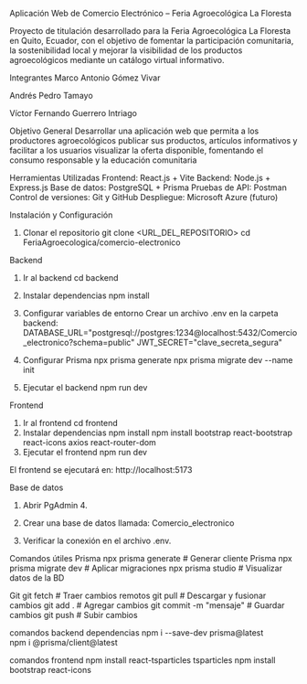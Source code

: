  Aplicación Web de Comercio Electrónico – Feria Agroecológica La Floresta

Proyecto de titulación desarrollado para la Feria Agroecológica La Floresta en Quito, Ecuador, con el objetivo de fomentar la participación comunitaria, la sostenibilidad local y mejorar la visibilidad de los productos agroecológicos mediante un catálogo virtual informativo.

Integrantes
Marco Antonio Gómez Vivar

Andrés Pedro Tamayo

Víctor Fernando Guerrero Intriago

Objetivo General
Desarrollar una aplicación web que permita a los productores agroecológicos publicar sus productos, artículos informativos y facilitar a los usuarios visualizar la oferta disponible, fomentando el consumo responsable y la educación comunitaria

Herramientas Utilizadas
Frontend: React.js + Vite
Backend: Node.js + Express.js
Base de datos: PostgreSQL + Prisma
Pruebas de API: Postman
Control de versiones: Git y GitHub
Despliegue: Microsoft Azure (futuro)


 Instalación y Configuración
1.  Clonar el repositorio
git clone <URL_DEL_REPOSITORIO>
cd FeriaAgroecologica/comercio-electronico

Backend
1. Ir al backend
cd backend

2. Instalar dependencias
npm install

3. Configurar variables de entorno
Crear un archivo .env en la carpeta backend:
DATABASE_URL="postgresql://postgres:1234@localhost:5432/Comercio_electronico?schema=public"
JWT_SECRET="clave_secreta_segura"

4. Configurar Prisma
npx prisma generate
npx prisma migrate dev --name init

5. Ejecutar el backend
npm run dev

Frontend
1. Ir al frontend
cd frontend
2. Instalar dependencias
npm install
npm install bootstrap react-bootstrap react-icons axios react-router-dom
3. Ejecutar el frontend
npm run dev

El frontend se ejecutará en:
http://localhost:5173

 Base de datos
 1. Abrir PgAdmin 4.
 2. Crear una base de datos llamada:
 Comercio_electronico

 3. Verificar la conexión en el archivo .env.

 Comandos útiles
Prisma
npx prisma generate        # Generar cliente Prisma
npx prisma migrate dev     # Aplicar migraciones
npx prisma studio          # Visualizar datos de la BD

Git
git fetch                  # Traer cambios remotos
git pull                   # Descargar y fusionar cambios
git add .                  # Agregar cambios
git commit -m "mensaje"    # Guardar cambios
git push                   # Subir cambios





comandos backend dependencias
 npm i --save-dev prisma@latest      
 npm i @prisma/client@latest

comandos frontend
npm install react-tsparticles tsparticles
npm install bootstrap react-icons
